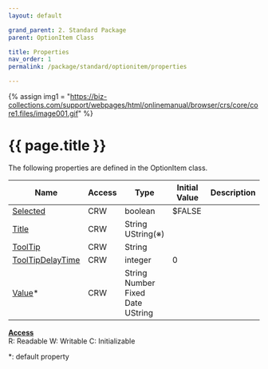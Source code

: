 ```yaml
---
layout: default

grand_parent: 2. Standard Package
parent: OptionItem Class

title: Properties
nav_order: 1
permalink: /package/standard/optionitem/properties

---
```

{% assign img1 = "https://biz-collections.com/support/webpages/html/onlinemanual/browser/crs/core/core1.files/image001.gif" %}


# {{ page.title }}

The following properties are defined in the OptionItem class.

|Name       | Access | Type   | Initial Value | Description |
|----------	|--------|--------|---------------|-------------|
|[Selected](/package/standard/optionitem/properties/selected) | CRW | boolean | $FALSE  |             |
|[Title](/package/standard/optionitem/properties/title) | CRW | String<br>UString(※) |   |             |
|[ToolTip](/package/standard/optionitem/properties/tooltip) | CRW | String |   |             |
|[ToolTipDelayTime](/package/standard/optionitem/properties/tooltipdelaytime) | CRW | integer | 0  |             |
|[Value](/package/standard/optionitem/properties/value)* | CRW | String<br>Number<br>Fixed<br>Date<br>UString |   |             |

<u><b>Access</b></u><br>
R: Readable
W: Writable
C: Initializable

*: default property
